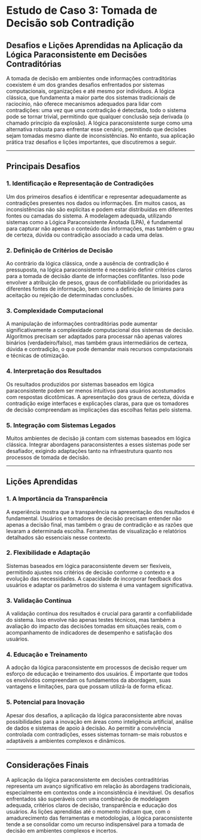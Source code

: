 
# Estudo de Caso 3: Tomada de Decisão sob Contradição

## Desafios e Lições Aprendidas na Aplicação da Lógica Paraconsistente em Decisões Contraditórias

A tomada de decisão em ambientes onde informações contraditórias coexistem é um dos grandes desafios enfrentados por sistemas computacionais, organizações e até mesmo por indivíduos. A lógica clássica, que fundamenta a maior parte dos sistemas tradicionais de raciocínio, não oferece mecanismos adequados para lidar com contradições: uma vez que uma contradição é detectada, todo o sistema pode se tornar trivial, permitindo que qualquer conclusão seja derivada (o chamado princípio da explosão). A lógica paraconsistente surge como uma alternativa robusta para enfrentar esse cenário, permitindo que decisões sejam tomadas mesmo diante de inconsistências. No entanto, sua aplicação prática traz desafios e lições importantes, que discutiremos a seguir.

___

## Principais Desafios

### 1. **Identificação e Representação de Contradições**
Um dos primeiros desafios é identificar e representar adequadamente as contradições presentes nos dados ou informações. Em muitos casos, as inconsistências não são explícitas e podem estar distribuídas em diferentes fontes ou camadas do sistema. A modelagem adequada, utilizando sistemas como a Lógica Paraconsistente Anotada (LPA), é fundamental para capturar não apenas o conteúdo das informações, mas também o grau de certeza, dúvida ou contradição associado a cada uma delas.

### 2. **Definição de Critérios de Decisão**
Ao contrário da lógica clássica, onde a ausência de contradição é pressuposta, na lógica paraconsistente é necessário definir critérios claros para a tomada de decisão diante de informações conflitantes. Isso pode envolver a atribuição de pesos, graus de confiabilidade ou prioridades às diferentes fontes de informação, bem como a definição de limiares para aceitação ou rejeição de determinadas conclusões.

### 3. **Complexidade Computacional**
A manipulação de informações contraditórias pode aumentar significativamente a complexidade computacional dos sistemas de decisão. Algoritmos precisam ser adaptados para processar não apenas valores binários (verdadeiro/falso), mas também graus intermediários de certeza, dúvida e contradição, o que pode demandar mais recursos computacionais e técnicas de otimização.

### 4. **Interpretação dos Resultados**
Os resultados produzidos por sistemas baseados em lógica paraconsistente podem ser menos intuitivos para usuários acostumados com respostas dicotômicas. A apresentação dos graus de certeza, dúvida e contradição exige interfaces e explicações claras, para que os tomadores de decisão compreendam as implicações das escolhas feitas pelo sistema.

### 5. **Integração com Sistemas Legados**
Muitos ambientes de decisão já contam com sistemas baseados em lógica clássica. Integrar abordagens paraconsistentes a esses sistemas pode ser desafiador, exigindo adaptações tanto na infraestrutura quanto nos processos de tomada de decisão.

___

## Lições Aprendidas

### 1. **A Importância da Transparência**
A experiência mostra que a transparência na apresentação dos resultados é fundamental. Usuários e tomadores de decisão precisam entender não apenas a decisão final, mas também o grau de contradição e as razões que levaram a determinada escolha. Ferramentas de visualização e relatórios detalhados são essenciais nesse contexto.

### 2. **Flexibilidade e Adaptação**
Sistemas baseados em lógica paraconsistente devem ser flexíveis, permitindo ajustes nos critérios de decisão conforme o contexto e a evolução das necessidades. A capacidade de incorporar feedback dos usuários e adaptar os parâmetros do sistema é uma vantagem significativa.

### 3. **Validação Contínua**
A validação contínua dos resultados é crucial para garantir a confiabilidade do sistema. Isso envolve não apenas testes técnicos, mas também a avaliação do impacto das decisões tomadas em situações reais, com o acompanhamento de indicadores de desempenho e satisfação dos usuários.

### 4. **Educação e Treinamento**
A adoção da lógica paraconsistente em processos de decisão requer um esforço de educação e treinamento dos usuários. É importante que todos os envolvidos compreendam os fundamentos da abordagem, suas vantagens e limitações, para que possam utilizá-la de forma eficaz.

### 5. **Potencial para Inovação**
Apesar dos desafios, a aplicação da lógica paraconsistente abre novas possibilidades para a inovação em áreas como inteligência artificial, análise de dados e sistemas de apoio à decisão. Ao permitir a convivência controlada com contradições, esses sistemas tornam-se mais robustos e adaptáveis a ambientes complexos e dinâmicos.

___

## Considerações Finais

A aplicação da lógica paraconsistente em decisões contraditórias representa um avanço significativo em relação às abordagens tradicionais, especialmente em contextos onde a inconsistência é inevitável. Os desafios enfrentados são superáveis com uma combinação de modelagem adequada, critérios claros de decisão, transparência e educação dos usuários. As lições aprendidas até o momento indicam que, com o amadurecimento das ferramentas e metodologias, a lógica paraconsistente tende a se consolidar como um recurso indispensável para a tomada de decisão em ambientes complexos e incertos.

